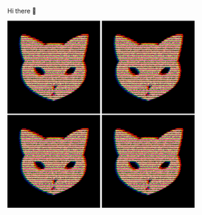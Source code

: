 Hi there 👋

<p float="left">
<!--startimg--><img src=https://raw.githubusercontent.com/Sceleratis/Sceleratis/main/.github/images/d-15.gif height=210; width=210; align=left; alt=Woops. Guess the image failed... /><!--endimg-->
<!--startimg--><img src=https://raw.githubusercontent.com/Sceleratis/Sceleratis/main/.github/images/d-15.gif height=210; width=210; align=left; alt=Woops. Guess the image failed... /><!--endimg-->
<!--startimg--><img src=https://raw.githubusercontent.com/Sceleratis/Sceleratis/main/.github/images/d-15.gif height=210; width=210; align=left; alt=Woops. Guess the image failed... /><!--endimg-->
<!--startimg--><img src=https://raw.githubusercontent.com/Sceleratis/Sceleratis/main/.github/images/d-15.gif height=210; width=210; align=left; alt=Woops. Guess the image failed... /><!--endimg-->
</p>

